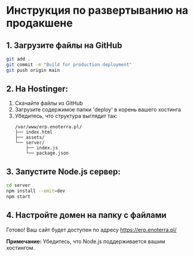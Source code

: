 # Инструкция по развертыванию на продакшене

## 1. Загрузите файлы на GitHub
```bash
git add .
git commit -m "Build for production deployment"
git push origin main
```

## 2. На Hostinger:
1. Скачайте файлы из GitHub
2. Загрузите содержимое папки 'deploy' в корень вашего хостинга
3. Убедитесь, что структура выглядит так:
   ```
   /var/www/erp.enoterra.pl/
   ├── index.html
   ├── assets/
   └── server/
       ├── index.js
       └── package.json
   ```

## 3. Запустите Node.js сервер:
```bash
cd server
npm install --omit=dev
npm start
```

## 4. Настройте домен на папку с файлами

Готово! Ваш сайт будет доступен по адресу https://erp.enoterra.pl/

**Примечание:** Убедитесь, что Node.js поддерживается вашим хостингом.
